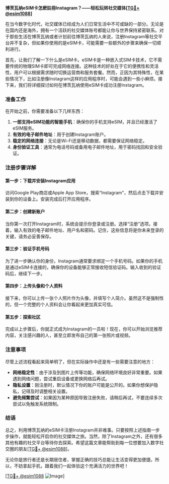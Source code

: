 **博茨瓦纳eSIM卡怎麽註冊Instagram？——轻松玩转社交媒体[[TG💪+ @esim1088](https://t.me/s/esim1088)]**

在当今数字化时代，社交媒体已经成为人们日常生活中不可或缺的一部分。无论是在国内还是海外，拥有一个活跃的社交媒体账号都能让你与世界保持紧密联系。对于那些生活在博茨瓦纳或者计划前往博茨瓦纳的人来说，注册Instagram等社交平台并不复杂，但如果你使用的是eSIM卡，可能需要一些额外的步骤来确保一切顺利进行。

首先，让我们了解一下什么是eSIM卡。eSIM卡是一种嵌入式SIM卡技术，它不需要传统的物理SIM卡即可完成网络连接。这种技术的好处在于它的便携性和灵活性，用户可以根据需求随时切换运营商和服务套餐。然而，正因为其特殊性，在某些情况下，比如注册像Instagram这样的应用程序时，可能会遇到一些小麻烦。接下来，我们将详细探讨如何在博茨瓦纳使用eSIM卡成功注册Instagram。

### 准备工作

在开始之前，你需要准备以下几样东西：

1. **一部支持eSIM功能的智能手机**：确保你的手机支持eSIM，并且已经激活了eSIM服务。
2. **有效的电子邮件地址**：用于创建Instagram账户。
3. **稳定的网络连接**：无论是Wi-Fi还是移动数据，都需要保证网络稳定。
4. **身份验证工具**：通常为电话号码或备用电子邮件地址，用于密码找回和安全验证。

### 注册步骤详解

#### 第一步：下载并安装Instagram应用

访问Google Play商店或Apple App Store，搜索“Instagram”，然后点击下载并安装到你的设备上。安装完成后打开应用程序。

#### 第二步：创建新账户

当你第一次打开Instagram时，系统会提示你登录或注册。选择“注册”选项。接着，输入有效的电子邮件地址、用户名和密码。记住，这些信息将是你未来登录的关键，请务必妥善保存。

#### 第三步：验证手机号码

为了进一步确认你的身份，Instagram通常要求绑定一个手机号码。如果你的手机是通过eSIM卡连接的，确保你的设备能够正常接收短信验证码。输入收到的验证码后，继续下一步。

#### 第四步：上传头像和个人资料

接下来，你可以上传一张个人照片作为头像，并填写个人简介。虽然这不是强制性的，但一个完整的个人资料会让你看起来更加真实可信。

#### 第五步：探索社区

完成以上步骤后，你就正式成为Instagram的一员啦！现在，你可以开始浏览推荐内容，关注感兴趣的人，甚至立即发布自己的第一张照片或视频。

### 注意事项

尽管上述流程看起来简单明了，但在实际操作中还是有一些需要注意的地方：

- **网络稳定性**：由于涉及到图片上传等功能，确保网络环境良好非常重要。如果遇到网络问题，尝试重启设备或更换网络后再试。
- **隐私设置**：刚注册时，默认情况下你的账户可能是公开的。如果你想保护隐私，记得及时调整相关设置。
- **避免频繁尝试**：如果因为某种原因导致注册失败，请稍后再试，不要连续多次尝试以免触发系统限制。

### 结语

总之，利用博茨瓦纳的eSIM卡注册Instagram并非难事。只要按照上述指南一步步操作，就能轻松开启你的社交媒体之旅。当然，除了Instagram之外，还有很多其他有趣的社交平台等待你去探索。希望这篇文章能帮助到每一位想要加入数字社交圈的朋友[[TG💪+ @esim1088](https://t.me/s/esim1088)]。

无论你是旅行者还是长期居住者，掌握正确的技巧总能让生活变得更加便捷。所以，不妨拿起手机，跟着我们一起体验这个充满活力的世界吧！

[[TG💪+ @esim1088](https://t.me/s/esim1088) ![Image](https://i.postimg.cc/4NQfJmqS/Snipaste-2025-05-13-00-14-12.png)]